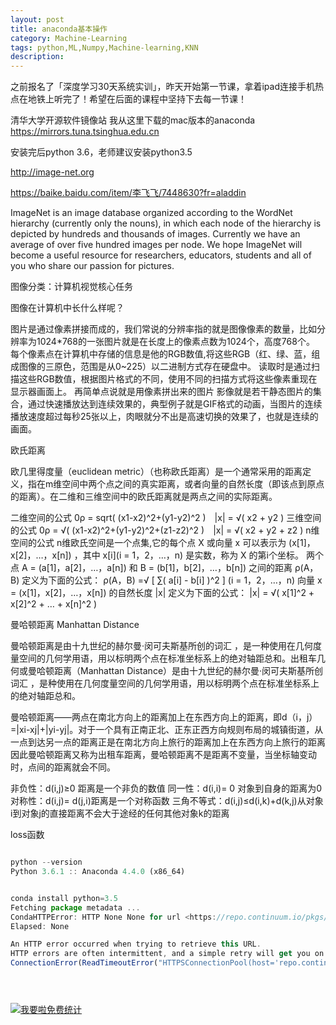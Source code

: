 ```yaml
---
layout: post
title: anaconda基本操作
category: Machine-Learning
tags: python,ML,Numpy,Machine-learning,KNN
description: 
---
```


之前报名了「深度学习30天系统实训」，昨天开始第一节课，拿着ipad连接手机热点在地铁上听完了！希望在后面的课程中坚持下去每一节课！

清华大学开源软件镜像站 我从这里下载的mac版本的anaconda https://mirrors.tuna.tsinghua.edu.cn

安装完后python 3.6，老师建议安装python3.5

http://image-net.org 

https://baike.baidu.com/item/李飞飞/7448630?fr=aladdin


ImageNet is an image database organized according to the WordNet hierarchy (currently only the nouns), in which each node of the hierarchy is depicted by hundreds and thousands of images. Currently we have an average of over five hundred images per node. We hope ImageNet will become a useful resource for researchers, educators, students and all of you who share our passion for pictures. 



图像分类：计算机视觉核心任务

图像在计算机中长什么样呢？

图片是通过像素拼接而成的，我们常说的分辨率指的就是图像像素的数量，比如分辨率为1024*768的一张图片就是在长度上的像素点数为1024个，高度768个。
每个像素点在计算机中存储的信息是他的RGB数值,将这些RGB（红、绿、蓝，组成图像的三原色，范围是从0~225）以二进制方式存在硬盘中。
读取时是通过扫描这些RGB数值，根据图片格式的不同，使用不同的扫描方式将这些像素重现在显示器画面上。
再简单点说就是用像素拼出来的图片
影像就是若干静态图片的集合，通过快速播放达到连续效果的，典型例子就是GIF格式的动画，当图片的连续播放速度超过每秒25张以上，肉眼就分不出是高速切换的效果了，也就是连续的画面。

欧氏距离

欧几里得度量（euclidean metric）（也称欧氏距离）是一个通常采用的距离定义，指在m维空间中两个点之间的真实距离，或者向量的自然长度（即该点到原点的距离）。在二维和三维空间中的欧氏距离就是两点之间的实际距离。


二维空间的公式
0ρ = sqrt( (x1-x2)^2+(y1-y2)^2 )　|x| = √( x2 + y2 )
三维空间的公式
0ρ = √( (x1-x2)^2+(y1-y2)^2+(z1-z2)^2 )　|x| = √( x2 + y2 + z2 )
n维空间的公式
n维欧氏空间是一个点集,它的每个点 X 或向量 x 可以表示为 (x[1]，x[2]，…，x[n]) ，其中 x[i](i = 1，2，…，n) 是实数，称为 X 的第i个坐标。
两个点 A = (a[1]，a[2]，…，a[n]) 和 B = (b[1]，b[2]，…，b[n]) 之间的距离 ρ(A，B) 定义为下面的公式：
ρ(A，B) =√ [ ∑( a[i] - b[i] )^2 ] (i = 1，2，…，n)
向量 x = (x[1]，x[2]，…，x[n]) 的自然长度 |x| 定义为下面的公式：
|x| = √( x[1]^2 + x[2]^2 + … + x[n]^2 )


曼哈顿距离 Manhattan Distance

曼哈顿距离是由十九世纪的赫尔曼·闵可夫斯基所创的词汇 ，是一种使用在几何度量空间的几何学用语，用以标明两个点在标准坐标系上的绝对轴距总和。出租车几何或曼哈顿距离（Manhattan Distance）是由十九世纪的赫尔曼·闵可夫斯基所创词汇 ，是种使用在几何度量空间的几何学用语，用以标明两个点在标准坐标系上的绝对轴距总和。

曼哈顿距离——两点在南北方向上的距离加上在东西方向上的距离，即d（i，j）=|xi-xj|+|yi-yj|。对于一个具有正南正北、正东正西方向规则布局的城镇街道，从一点到达另一点的距离正是在南北方向上旅行的距离加上在东西方向上旅行的距离因此曼哈顿距离又称为出租车距离，曼哈顿距离不是距离不变量，当坐标轴变动时，点间的距离就会不同。

非负性：d(i,j)≥0 距离是一个非负的数值
同一性：d(i,i)= 0 对象到自身的距离为0
对称性：d(i,j)= d(j,i)距离是一个对称函数
三角不等式：d(i,j)≤d(i,k)+d(k,j)从对象i到对象j的直接距离不会大于途经的任何其他对象k的距离


loss函数





```javascript

python --version
Python 3.6.1 :: Anaconda 4.4.0 (x86_64)


conda install python=3.5
Fetching package metadata ...
CondaHTTPError: HTTP None None for url <https://repo.continuum.io/pkgs/free/osx-64/repodata.json.bz2>
Elapsed: None

An HTTP error occurred when trying to retrieve this URL.
HTTP errors are often intermittent, and a simple retry will get you on your way.
ConnectionError(ReadTimeoutError("HTTPSConnectionPool(host='repo.continuum.io', port=443): Read timed out.",),)





```





<script language="javascript" type="text/javascript" src="//js.users.51.la/19176892.js"></script>
<noscript><a href="//www.51.la/?19176892" target="_blank"><img alt="&#x6211;&#x8981;&#x5566;&#x514D;&#x8D39;&#x7EDF;&#x8BA1;" src="//img.users.51.la/19176892.asp" style="border:none" /></a></noscript>

